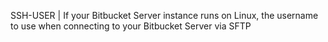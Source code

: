 SSH-USER | If your Bitbucket Server instance runs on Linux, the username to use when connecting to your Bitbucket Server via SFTP